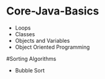 # Core-Java-Basics
* Loops
* Classes
* Objects and Variables
* Object Oriented Programming

#Sorting Algorithms
* Bubble Sort
